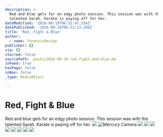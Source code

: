 ```yaml
---
description: >-
  Red and blue gels for an edgy photo session. This session was with the
  talented Sarah. Karate is paying off for her.
dateModified: '2016-08-18T06:52:01.256Z'
datePublished: '2016-08-18T06:52:13.260Z'
title: 'Red, Fight & Blue'
author:
  - name: forensicDesign
publisher: {}
via: {}
starred: false
sourcePath: _posts/2016-08-18-red-fight-and-blue.md
inFeed: true
hasPage: false
inNav: false
_type: MediaObject

---
```

# Red, Fight & Blue

Red and blue gels for an edgy photo session. This session was with the talented Sarah. Karate is paying off for her.
![](https://the-grid-user-content.s3-us-west-2.amazonaws.com/2aac379c-f2da-477a-9eaf-1caf721c7431.jpg)
![Mercury Camera](https://the-grid-user-content.s3-us-west-2.amazonaws.com/8dddbd54-8d7e-4264-8bd8-9966ccda8f4a.jpg)
![](https://the-grid-user-content.s3-us-west-2.amazonaws.com/e84eda76-9436-4428-b466-92f419d71d5d.jpg)
![](https://the-grid-user-content.s3-us-west-2.amazonaws.com/dbd38c45-0ec1-4998-b634-fef72bb88423.jpg)
![](https://the-grid-user-content.s3-us-west-2.amazonaws.com/ab9b8e0a-f1e3-4a81-9983-94c01ba27799.jpg)
![](https://the-grid-user-content.s3-us-west-2.amazonaws.com/4aea88c8-5949-47c1-ae4c-75e1fdf39ee9.jpg)
![](https://the-grid-user-content.s3-us-west-2.amazonaws.com/00061865-6ceb-495f-a0d9-523900cc01c6.jpg)
![](https://the-grid-user-content.s3-us-west-2.amazonaws.com/c0582814-9b8d-4d19-8f90-2fb151e99889.jpg)
![](https://the-grid-user-content.s3-us-west-2.amazonaws.com/b54cd0d3-91f5-4f8f-a85f-781b06636e36.jpg)
![](https://the-grid-user-content.s3-us-west-2.amazonaws.com/e93a0c21-2acf-4ada-af93-29ee1be9d69d.jpg)